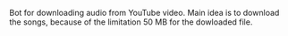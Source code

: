 Bot for downloading audio from YouTube video. Main idea is to download the songs, because of the limitation 50 MB for the dowloaded file.
